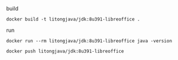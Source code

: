build
```
docker build -t litongjava/jdk:8u391-libreoffice .
```
run
```
docker run --rm litongjava/jdk:8u391-libreoffice java -version
```

```
docker push litongjava/jdk:8u391-libreoffice
```